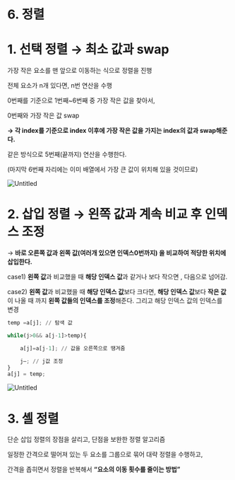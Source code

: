 # 6. 정렬

# 1. 선택 정렬 → 최소 값과 swap

가장 작은 요소를 맨 앞으로 이동하는 식으로 정렬을 진행

전체 요소가 n개 있다면, n번 연산을 수행

0번째를 기준으로 1번째~6번째 중 가장 작은 값을 찾아서,

0번째와 가장 작은 값 swap

**→ 각 index를 기준으로 index 이후에 가장 작은 값을 가지는 index의 값과 swap해준다.**

같은 방식으로 5번째(끝까지) 연산을 수행한다. 

(마지막 6번째 자리에는 이미 배열에서 가장 큰 값이 위치해 있을 것이므로)

![Untitled](https://s3-us-west-2.amazonaws.com/secure.notion-static.com/a9a63407-316e-4335-891b-f902f8f2ef5d/Untitled.png)

# 2. 삽입 정렬 → 왼쪽 값과 계속 비교 후 인덱스 조정

→ **바로 오른쪽 값과 왼쪽 값(여러개 있으면 인덱스0번까지) 을 비교하여 적당한 위치에 삽입한다.**

case1) **왼쪽 값**과 비교했을 때 **해당 인덱스 값**과 같거나 보다 작으면 , 다음으로 넘어감.

case2) **왼쪽 값**과 비교했을 때 **해당 인덱스 값**보다 크다면, **해당 인덱스 값**보다 **작은 값**이 나올 때 까지 **왼쪽 값들의 인덱스를 조정**해준다. 그리고 해당 인덱스 값의 인덱스를 변경

```python
temp =a[j]; // 탐색 값

while(j>0&& a[j-1]>temp){

	a[j]=a[j-1]; // 값을 오른쪽으로 땡겨줌

	j—; // j값 조정
}
a[j] = temp;
```

![Untitled](https://s3-us-west-2.amazonaws.com/secure.notion-static.com/c51966e2-16b0-424e-b6e5-be99cc6e0576/Untitled.png)

# 3. 셸 정렬

단순 삽입 정렬의 장점을 살리고, 단점을 보완한 정렬 알고리즘

일정한 간격으로 떨어져 있는 두 요소를 그룹으로 묶어 대략 정렬을 수행하고, 

간격을 좁히면서 정렬을 반복해서 **“요소의 이동 횟수를 줄이는 방법”**